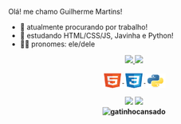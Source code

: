 
   Olá! me chamo Guilherme Martins! 
- 🔭 atualmente procurando por trabalho! <br>
- 🌱 estudando HTML/CSS/JS, Javinha e Python! <br>
- 🐱‍🐉 pronomes: ele/dele <b> 

<div align="center">
  <a href="https://github.com/guilhermexit">
  <img height="180em" src="https://github-readme-stats.vercel.app/api?username=guilhermexit&show_icons=true&theme=dark&include_all_commits=true&count_private=true"/>
  <img height="180em" src="https://github-readme-stats.vercel.app/api/top-langs/?username=guilhermexit&layout=compact&langs_count=7&theme=dark"/>
</div>
<div align="center" style="display: inline_block"><br>
  <img align="center" alt="Rafa-HTML" height="30" width="40" src="https://raw.githubusercontent.com/devicons/devicon/master/icons/html5/html5-original.svg">
  <img align="center" alt="Rafa-CSS" height="30" width="40" src="https://raw.githubusercontent.com/devicons/devicon/master/icons/css3/css3-original.svg">
  <img align="center" alt="Rafa-Python" height="30" width="40" src="https://raw.githubusercontent.com/devicons/devicon/master/icons/python/python-original.svg">
</div>
  
<div align="center"><br>
  <a href="https://instagram.com/guilhermexit" target="_blank"><img height="28x" src="https://img.shields.io/badge/-Instagram-%23E4405F?style=for-the-   badge&logo=instagram&logoColor=white" target="_blank"></a>
   <a href="https://www.linkedin.com/in/guilherme-martins-nascimento-71a06920b/" target="_blank"><img src="https://img.shields.io/badge/-LinkedIn-%230077B5?style=for-the-badge&logo=linkedin&logoColor=white" target="_blank"></a> 
</div>

<div align="center">
  <img align="center" alt="gatinhocansado" src="https://c.tenor.com/41I-iMyClCgAAAAd/programmer-programming.gif">
</div>
